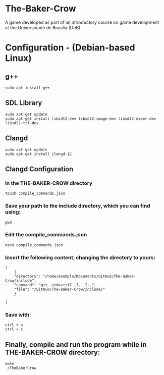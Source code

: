 # The-Baker-Crow
A game developed as part of an introductory course on game development at the Universidade de Brasilia (UnB).

# Configuration - (Debian-based Linux) 
## g++
    sudo apt install g++

## SDL Library
    sudo apt-get update
    sudo apt-get install libsdl2-dev libsdl2-image-dev libsdl2-mixer-dev libsdl2-ttf-dev

## Clangd
    sudo apt-get update
    sudo apt-get install clangd-12

## Clangd Configuration

### In the THE-BAKER-CROW directory
    touch compile_commands.json

### Save your path to the include directory, which you can find using:
    pwd

### Edit the compile_commands.json
    nano compile_commands.json

### Insert the following content, changing the directory to yours:
    [
        {
        "directory": "/home/exemple/Documents/GitHub/The-Baker-Crow/include",
        "command": "g++ -std=c++17 -I. -I..",
        "file": "/GitHub/The-Baker-Crow/include/"
        }

    ]

### Save with:
    ctrl + o
    ctrl + x

## Finally, compile and run the program while in THE-BAKER-CROW directory:
    make
    ./TheBakerCrow
